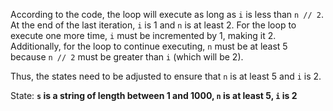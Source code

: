 According to the code, the loop will execute as long as `i` is less than `n // 2`. At the end of the last iteration, `i` is 1 and `n` is at least 2. For the loop to execute one more time, `i` must be incremented by 1, making it 2. Additionally, for the loop to continue executing, `n` must be at least 5 because `n // 2` must be greater than `i` (which will be 2).

Thus, the states need to be adjusted to ensure that `n` is at least 5 and `i` is 2.

State: **`s` is a string of length between 1 and 1000, `n` is at least 5, `i` is 2**